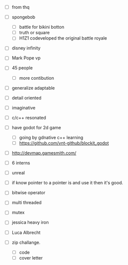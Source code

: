 - [ ] from thq
- [ ] spongebob
    - [ ] battle for bikini botton
    - [ ] truth or square
    - [ ] H1Z1 codeveloped the original battle royale

- [ ] disney infinity

- [ ] Mark Pope vp

- [ ] 45 people
    - [ ] more contibution


- [ ] generalize adaptable
- [ ] detail oriented
- [ ] imaginative

- [ ] c/c++ resonated

- [ ] have godot for 2d game
    - [ ] going by gdnative c++ learning
    - [ ] https://github.com/vnt-github/blockit_godot

- [ ] http://devmap.gamesmith.com/

- [ ] 6 interns
- [ ] unreal

- [ ] if know pointer to a pointer is and use it then it's good.
- [ ] bitwise operator
- [ ] multi threaded
- [ ] mutex

- [ ] jessica heavy iron

- [ ] Luca Albrecht

- [ ] zip challange.
    - [ ] code
    - [ ] cover letter
